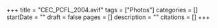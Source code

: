 +++
title = "CEC_PCFL_2004.avif"
tags = ["Photos"]
categories = []
startDate = ""
draft = false
pages = []
description = ""
citations = []
+++
